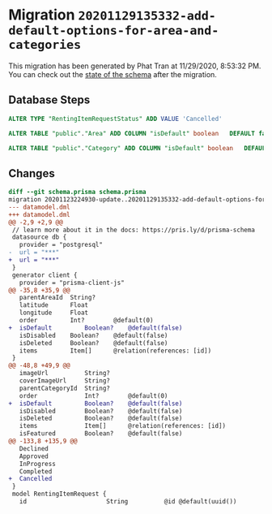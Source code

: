 # Migration `20201129135332-add-default-options-for-area-and-categories`

This migration has been generated by Phat Tran at 11/29/2020, 8:53:32 PM.
You can check out the [state of the schema](./schema.prisma) after the migration.

## Database Steps

```sql
ALTER TYPE "RentingItemRequestStatus" ADD VALUE 'Cancelled'

ALTER TABLE "public"."Area" ADD COLUMN "isDefault" boolean   DEFAULT false

ALTER TABLE "public"."Category" ADD COLUMN "isDefault" boolean   DEFAULT false
```

## Changes

```diff
diff --git schema.prisma schema.prisma
migration 20201123224930-update..20201129135332-add-default-options-for-area-and-categories
--- datamodel.dml
+++ datamodel.dml
@@ -2,9 +2,9 @@
 // learn more about it in the docs: https://pris.ly/d/prisma-schema
 datasource db {
   provider = "postgresql"
-  url = "***"
+  url = "***"
 }
 generator client {
   provider = "prisma-client-js"
@@ -35,8 +35,9 @@
   parentAreaId  String?
   latitude      Float
   longitude     Float
   order         Int?        @default(0)
+  isDefault         Boolean?    @default(false)
   isDisabled    Boolean?    @default(false)
   isDeleted     Boolean?    @default(false)
   items         Item[]      @relation(references: [id])
 }
@@ -48,8 +49,9 @@
   imageUrl          String?
   coverImageUrl     String?
   parentCategoryId  String?
   order             Int?        @default(0)
+  isDefault         Boolean?    @default(false)
   isDisabled        Boolean?    @default(false)
   isDeleted         Boolean?    @default(false)
   items             Item[]      @relation(references: [id])
   isFeatured        Boolean?    @default(false)
@@ -133,8 +135,9 @@
   Declined
   Approved
   InProgress
   Completed
+  Cancelled
 }
 model RentingItemRequest {
   id                      String          @id @default(uuid())
```


